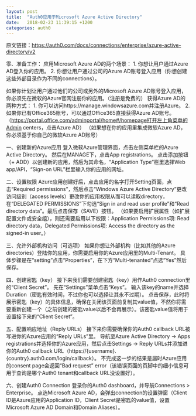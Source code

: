 ```yaml
---
layout: post
title:  "Auth0应用于Microsoft Azure Active Directory"
date:   2018-02-23 11:39:15 +1200
categories: auth0
---
```

原文链接：https://auth0.com/docs/connections/enterprise/azure-active-directory/v2

零、准备工作：
应用Microsoft Azure AD的两个场景：
    1. 你想让用户通过Azure AD登入你的应用。
    2. 你想让用户通过公司的Azure AD账号登入应用（你想创建这些外部目录作为不同的connections）。

如果你计划让用户通过他们的公司或另外的Microsoft Azure AD账号登入应用，你必须先在微软的Azure官网注册你的应用。（注册是免费的）
    获得Azure AD的两种方式：
    1. 你可以访问https://manage.windowsazure.com并注册Azure。
    2. 如果你已有Office365账号，可以通过Office365直接获得Azure AD账号。（https://portal.office.com/adminportal/home#/homepage打开左上角菜单的Admin centers，点击Azure AD）
    （如果想在你的应用里集成微软Azure AD，你必须基于你自己的微软Azure AD账号）

一、创建新的Azure应用
    登入微软Azure管理界面，点击左侧菜单栏的Azure Active Directory。
    然后在MANAGE下，点击App registrations。
    点击添加按钮（+ ADD）以创建新的应用，然后为其命名，“Application Type”栏里选择Web app/API，“Sign-on URL”栏里输入你的应用的网址。

二、设置权限
    Azure应用创建好后，点击应用的名字打开Setting页面，点击“Required permissions”，然后点击“Windows Azure Active Directory”更改访问级别（access levels）更改你的应用权限从而可以读取directory，在“DELEGATED PERMISSIONS”下勾选“Sign in and read user profile”和“Read directory data”。最后点击保存（SAVE）按钮。
    （如果要启用扩展属性（如扩展配置文件或安全组），则还需要启用以下权限：Application Permissions项: Read directory data，Delegated Permissions项: Access the directory as the signed-in user。）

三、允许外部机构访问（可选项）
    如果你想让外部机构（比如其他的Azure directories）登陆你的应用，你需要启用你的Azure应用里的Multi-Tenant。
    具体步骤是在“setting”点击“Properties”，在下方“Multi-tenanted”点选“Yes”然后保存。

四、创建密匙（key）
    接下来我们需要创建密匙（key）用作Auth0 connection里的“Client Secret”。
    先在“Settings”菜单点击“Keys”。
    输入该key的name并选择Duration（密匙有效时间，不过你也可以选择让其永不过期）。
    点击保存，此时将展示密匙（key）的具体信息，确保在关闭该页面前复制其value值，不然你将需要重新创建一个（之前创建的密匙value以后不会再展示）。该密匙value值将用于设置接下来的“Client Secret”。

五、配置响应地址（Reply URLs）
    接下来你需要确保你的Auth0 callback URL被写进你的Azure应用的“Reply URLs”里。
    导航至Azure Active Directory -> Apps registrations并选择你的Azure应用，然后点击Settings -> Reply URLs并添加进你的Auth0 callback URL（https://{username}.{country}.auth0.com/login/callback）。
    不完成这一步的结果是届时Azure应用的consent page会返回“Bad request” error（该错误页面的页脚中的细小信息可用于查询是哪个Auth0 tenant和callback URL没设置好）。

六、创建Auth0 Connection
    登录你的Auth0 dashboard，并导航Connections > Enterprise。
    点选Microsoft Azure AD，会弹出connection的设置弹窗（Client ID是Azure应用的Application ID，Client Secret是密匙的value值，设置Microsoft Azure AD Domain和Domain Aliases）。

